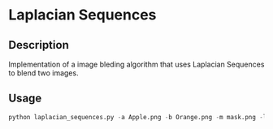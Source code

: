 # Laplacian Sequences

## Description

Implementation of a image bleding algorithm that uses Laplacian Sequences to blend two images.

## Usage

```python
python laplacian_sequences.py -a Apple.png -b Orange.png -m mask.png -l 8 -o blended_8_levels.png
```
